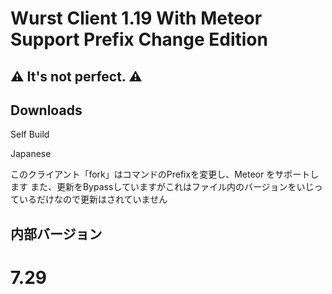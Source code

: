 # Wurst Client 1.19 With Meteor Support Prefix Change Edition

## ⚠ It's not perfect. ⚠


## Downloads

Self Build



Japanese

このクライアント「fork」はコマンドのPrefixを変更し、Meteor をサポートします
また、更新をBypassしていますがこれはファイル内のバージョンをいじっているだけなので更新はされていません

## 内部バージョン
# 7.29
